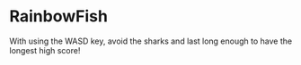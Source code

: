 # RainbowFish
With using the WASD key, avoid the sharks and last long enough to have the longest high score!
